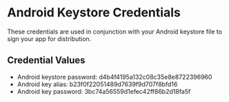 # Android Keystore Credentials

These credentials are used in conjunction with your Android keystore file to sign your app for distribution.

## Credential Values

-   Android keystore password: d4b4f4195a132c08c35e8e8722396960
-   Android key alias: b23f0f22051489d7639f9d707f8bfd16
-   Android key password: 3bc74a56559d1efec42ff86b2d18fa5f
